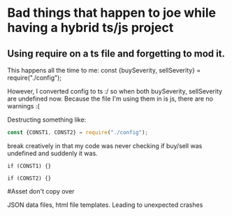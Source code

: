 # Bad things that happen to joe while having a hybrid ts/js project


## Using require on a ts file and forgetting to mod it.

This happens all the time to me: const {buySeverity, sellSeverity} = require("./config");

However, I converted config to ts :/ so when both buySeverity, sellSeverity are undefined now.
Because the file I'm using them in is js, there are no warnings :(

Destructing something like:

```javascript
const {CONST1, CONST2} = require("./config"); 
```

break creatively in that my code was never checking if buy/sell was undefined and suddenly it was.

```
if (CONST1) {}

if (CONST2) {}
```

#Asset don't copy over

JSON data files, html file templates. Leading to unexpected crashes
